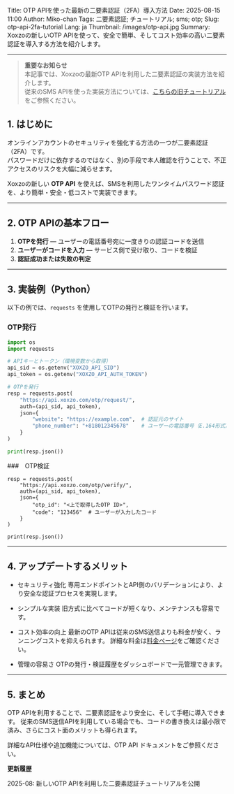Title: OTP APIを使った最新の二要素認証（2FA）導入方法
Date: 2025-08-15 11:00
Author: Miko-chan
Tags: 二要素認証; チュートリアル; sms; otp;
Slug: otp-api-2fa-tutorial
Lang: ja
Thumbnail: /images/otp-api.jpg
Summary: Xoxzoの新しいOTP APIを使って、安全で簡単、そしてコスト効率の高い二要素認証を導入する方法を紹介します。

---

> **重要なお知らせ**  
> 本記事では、Xoxzoの最新OTP APIを利用した二要素認証の実装方法を紹介します。  
> 従来のSMS APIを使った実装方法については、[こちらの旧チュートリアル](https://blog.xoxzo.com/ja/2021/11/22/introduction-2fa-sms/)をご参照ください。

## 1. はじめに

オンラインアカウントのセキュリティを強化する方法の一つが二要素認証（2FA）です。  
パスワードだけに依存するのではなく、別の手段で本人確認を行うことで、不正アクセスのリスクを大幅に減らせます。

Xoxzoの新しい **OTP API** を使えば、SMSを利用したワンタイムパスワード認証を、より簡単・安全・低コストで実装できます。

---

## 2. OTP APIの基本フロー

1. **OTPを発行** — ユーザーの電話番号宛に一度きりの認証コードを送信
2. **ユーザーがコードを入力** — サービス側で受け取り、コードを検証
3. **認証成功または失敗の判定**

---

## 3. 実装例（Python）

以下の例では、`requests` を使用してOTPの発行と検証を行います。

### OTP発行
```python
import os
import requests

# APIキーとトークン（環境変数から取得）
api_sid = os.getenv("XOXZO_API_SID")
api_token = os.getenv("XOXZO_API_AUTH_TOKEN")

# OTPを発行
resp = requests.post(
    "https://api.xoxzo.com/otp/request/",
    auth=(api_sid, api_token),
    json={
        "website": "https://example.com",  # 認証元のサイト
        "phone_number": "+818012345678"    # ユーザーの電話番号（E.164形式）
    }
)

print(resp.json())
```

###　OTP検証
```
resp = requests.post(
    "https://api.xoxzo.com/otp/verify/",
    auth=(api_sid, api_token),
    json={
        "otp_id": "<上で取得したOTP ID>",
        "code": "123456"  # ユーザーが入力したコード
    }
)

print(resp.json())
```
---

## 4. アップデートするメリット

- セキュリティ強化
専用エンドポイントとAPI側のバリデーションにより、より安全な認証プロセスを実現します。

- シンプルな実装
旧方式に比べてコードが短くなり、メンテナンスも容易です。

- コスト効率の向上
最新のOTP APIは従来のSMS送信よりも料金が安く、ランニングコストを抑えられます。
詳細な料金は[料金ページ](https://www.xoxzo.com/ja/about/pricing/)をご確認ください。

- 管理の容易さ
OTPの発行・検証履歴をダッシュボードで一元管理できます。

---

## 5. まとめ

OTP APIを利用することで、二要素認証をより安全に、そして手軽に導入できます。
従来のSMS送信APIを利用している場合でも、コードの書き換えは最小限で済み、さらにコスト面のメリットも得られます。

詳細なAPI仕様や追加機能については、OTP API ドキュメントをご参照ください。

**更新履歴**

2025-08: 新しいOTP APIを利用した二要素認証チュートリアルを公開